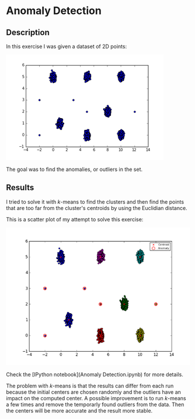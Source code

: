 # Anomaly Detection

## Description

In this exercise I was given a dataset of 2D points:

![Dataset](data.png)

The goal was to find the anomalies, or outliers in the set.


## Results

I tried to solve it with _k_-means to find the clusters and then find the points that are 
too far from the cluster's centroids by using the Euclidian distance. 

This is a scatter plot of my attempt to solve this exercise:

![Result](result.png)

Check the [IPython notebook](Anomaly Detection.ipynb) for more details.

The problem with _k_-means is that the results can differ from each run because the initial centers are 
chosen randomly and the outliers have an impact on the computed center. A possible improvement is to run _k_-means a few times 
and remove the temporarly found outliers from the data. Then the centers will be more accurate and the result more stable.

